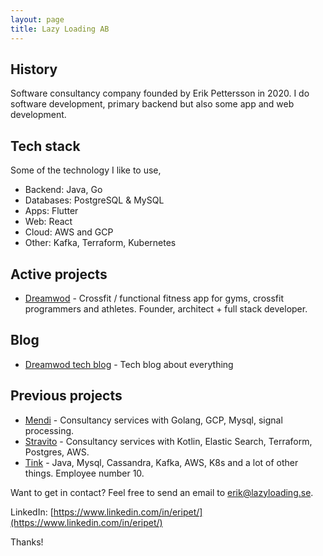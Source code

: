 ```yaml
---
layout: page
title: Lazy Loading AB
---
```


## History

Software consultancy company founded by Erik Pettersson in 2020. I do software development, primary backend but also some app and web development. 

## Tech stack

Some of the technology I like to use,

* Backend: Java, Go
* Databases: PostgreSQL & MySQL
* Apps: Flutter
* Web: React
* Cloud: AWS and GCP
* Other: Kafka, Terraform, Kubernetes

## Active projects

* [Dreamwod](https://www.dreamwod.app) - Crossfit / functional fitness app for gyms, crossfit programmers and athletes. Founder, architect + full stack developer.  

## Blog
* [Dreamwod tech blog](https://medium.com/dreamwod-tech) - Tech blog about everything

## Previous projects
* [Mendi](https://www.mendi.io) - Consultancy services with Golang, GCP, Mysql, signal processing.    
* [Stravito](https://www.stravito.com) - Consultancy services with Kotlin, Elastic Search, Terraform, Postgres, AWS. 
* [Tink](https://www.tink.com) - Java, Mysql, Cassandra, Kafka, AWS, K8s and a lot of other things. Employee number 10.  

Want to get in contact? Feel free to send an email to [erik@lazyloading.se](mailto:erik@lazyloading.se). 

LinkedIn: [https://www.linkedin.com/in/eripet/](https://www.linkedin.com/in/eripet/) 

Thanks!
